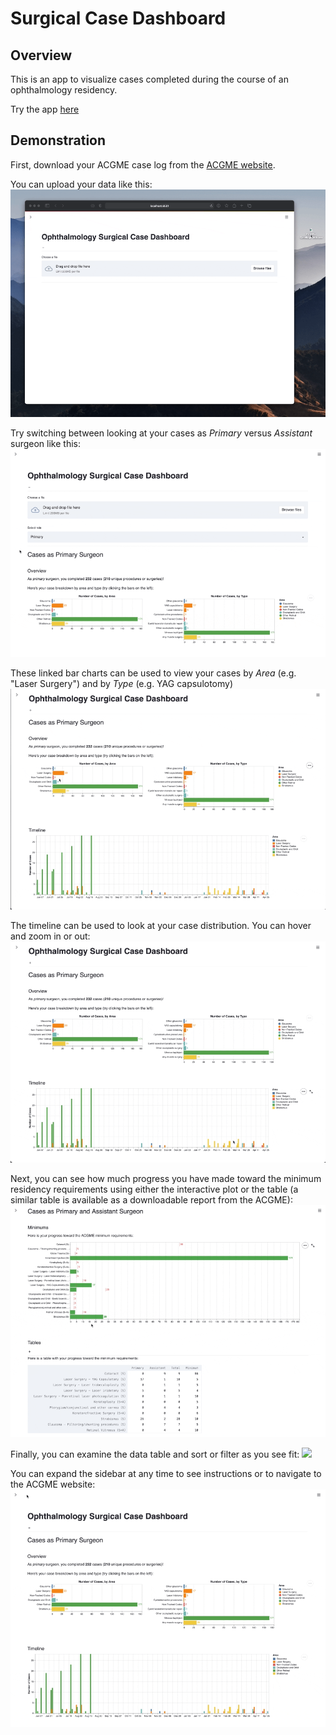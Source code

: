 # Surgical Case Dashboard

## Overview
This is an app to visualize cases completed during the course of an ophthalmology residency.

Try the app [here](surgery.streamlit.app)

## Demonstration

First, download your ACGME case log from the [ACGME website](https://apps.acgme-i.org/connect/login).

You can upload your data like this:
![](/gifs/upload2.gif)

Try switching between looking at your cases as *Primary* versus *Assistant* surgeon like this:
![](/gifs/primary_vs_assistant.gif)

These linked bar charts can be used to view your cases by *Area* (e.g. "Laser Surgery") and by *Type* (e.g. YAG capsulotomy)
![](/gifs/subset.gif)

The timeline can be used to look at your case distribution. You can hover and zoom in or out:
![](/gifs/timeline.gif)

Next, you can see how much progress you have made toward the minimum residency requirements using either the interactive plot or the table (a similar table is available as a downloadable report from the ACGME):
![](/gifs/minimums_plot.gif)

Finally, you can examine the data table and sort or filter as you see fit:
![](/gifs/table_options.gif)

You can expand the sidebar at any time to see instructions or to navigate to the ACGME website:
![](/gifs/sidebar.gif)

